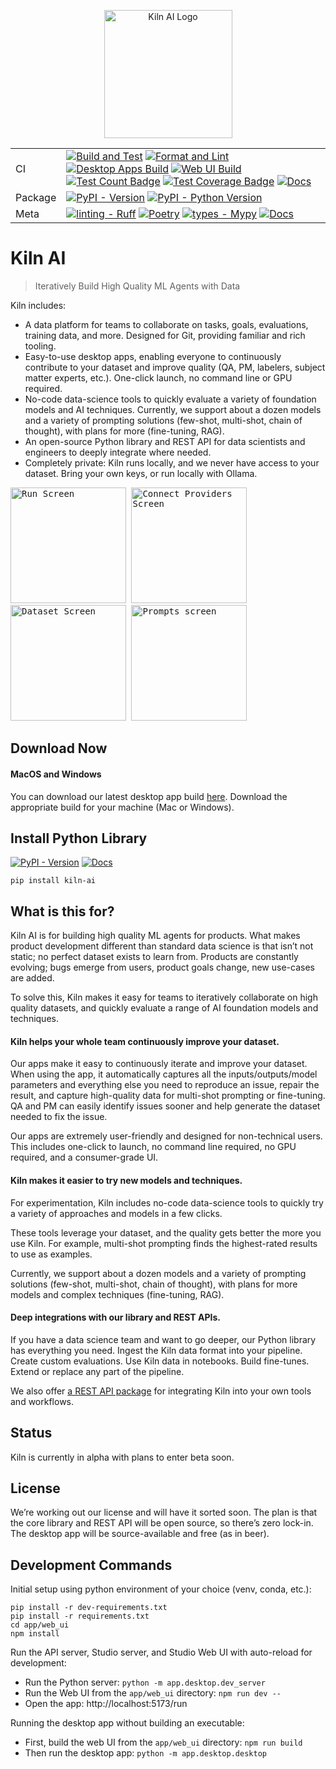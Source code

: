 <p align="center">
    <picture>
        <img width="205" alt="Kiln AI Logo" src="https://github.com/user-attachments/assets/5fbcbdf7-1feb-45c9-bd73-99a46dd0a47f">
    </picture>
</p>

|         |                                                                                                                                                                                                                                                                                                                                                                                                                                                                                                                                                                                                                                                                                                                                                                                                                                                                                                                                                                                                                                                                                                                                                                                                                                                                                                                                                               |
| ------- | ------------------------------------------------------------------------------------------------------------------------------------------------------------------------------------------------------------------------------------------------------------------------------------------------------------------------------------------------------------------------------------------------------------------------------------------------------------------------------------------------------------------------------------------------------------------------------------------------------------------------------------------------------------------------------------------------------------------------------------------------------------------------------------------------------------------------------------------------------------------------------------------------------------------------------------------------------------------------------------------------------------------------------------------------------------------------------------------------------------------------------------------------------------------------------------------------------------------------------------------------------------------------------------------------------------------------------------------------------------- |
| CI      | [![Build and Test](https://github.com/Kiln-AI/kiln/actions/workflows/build_and_test.yml/badge.svg)](https://github.com/Kiln-AI/kiln/actions/workflows/build_and_test.yml) [![Format and Lint](https://github.com/Kiln-AI/kiln/actions/workflows/format_and_lint.yml/badge.svg)](https://github.com/Kiln-AI/kiln/actions/workflows/format_and_lint.yml) [![Desktop Apps Build](https://github.com/Kiln-AI/kiln/actions/workflows/build_desktop.yml/badge.svg)](https://github.com/Kiln-AI/kiln/actions/workflows/build_desktop.yml) [![Web UI Build](https://github.com/Kiln-AI/kiln/actions/workflows/web_format_lint_build.yml/badge.svg)](https://github.com/Kiln-AI/kiln/actions/workflows/web_format_lint_build.yml) [![Test Count Badge](https://img.shields.io/endpoint?url=https://gist.githubusercontent.com/scosman/57742c1b1b60d597a6aba5d5148d728e/raw/test_count_kiln.json)](https://github.com/Kiln-AI/kiln/actions/workflows/test_count.yml) [![Test Coverage Badge](https://img.shields.io/endpoint?url=https://gist.githubusercontent.com/scosman/57742c1b1b60d597a6aba5d5148d728e/raw/library_coverage_kiln.json)](https://github.com/Kiln-AI/kiln/actions/workflows/test_count.yml) [![Docs](https://github.com/Kiln-AI/Kiln/actions/workflows/build_docs.yml/badge.svg)](https://github.com/Kiln-AI/Kiln/actions/workflows/build_docs.yml) |
| Package | [![PyPI - Version](https://img.shields.io/pypi/v/kiln-ai.svg?logo=pypi&label=PyPI&logoColor=gold)](https://pypi.org/project/kiln-ai/) [![PyPI - Python Version](https://img.shields.io/pypi/pyversions/kiln-ai.svg?logo=python&label=Python&logoColor=gold)](https://pypi.org/project/kiln-ai/)                                                                                                                                                                                                                                                                                                                                                                                                                                                                                                                                                                                                                                                                                                                                                                                                                                                                                                                                                                                                                                                               |
| Meta    | [![linting - Ruff](https://img.shields.io/endpoint?url=https://raw.githubusercontent.com/astral-sh/ruff/main/assets/badge/v2.json)](https://github.com/astral-sh/ruff) [![Poetry](https://img.shields.io/endpoint?url=https://python-poetry.org/badge/v0.json)](https://python-poetry.org/) [![types - Mypy](https://img.shields.io/badge/types-pyright-blue.svg)](https://github.com/microsoft/pyright) [![Docs](https://img.shields.io/badge/docs-pdoc-blue)](https://kiln-ai.github.io/Kiln/kiln_core_docs/index.html)                                                                                                                                                                                                                                                                                                                                                                                                                                                                                                                                                                                                                                                                                                                                                                                                                                     |

# Kiln AI

> Iteratively Build High Quality ML Agents with Data

Kiln includes:

- A data platform for teams to collaborate on tasks, goals, evaluations, training data, and more. Designed for Git, providing familiar and rich tooling.
- Easy-to-use desktop apps, enabling everyone to continuously contribute to your dataset and improve quality (QA, PM, labelers, subject matter experts, etc.). One-click launch, no command line or GPU required.
- No-code data-science tools to quickly evaluate a variety of foundation models and AI techniques. Currently, we support about a dozen models and a variety of prompting solutions (few-shot, multi-shot, chain of thought), with plans for more (fine-tuning, RAG).
- An open-source Python library and REST API for data scientists and engineers to deeply integrate where needed.
- Completely private: Kiln runs locally, and we never have access to your dataset. Bring your own keys, or run locally with Ollama.

<kbd>
<img width="185" alt="Run Screen" src="https://github.com/user-attachments/assets/158efb43-4991-4c19-9e3a-28f61c919892">
</kbd>
<kbd>
<img width="185" alt="Connect Providers Screen" src="https://github.com/user-attachments/assets/b7b5a3b6-0142-4db2-af2d-3310fc583ea9">
</kbd><kbd>
<img width="185" alt="Dataset Screen" src="https://github.com/user-attachments/assets/c5f15c88-9a27-4d7b-81e6-b6350b3cb92c">
</kbd><kbd>
<img width="185" alt="Prompts screen" src="https://github.com/user-attachments/assets/70544362-8420-4a49-9e9f-34a046c837dd">
</kbd>

## Download Now

#### MacOS and Windows

You can download our latest desktop app build [here](https://github.com/Kiln-AI/Kiln/releases/latest). Download the appropriate build for your machine (Mac or Windows).

## Install Python Library

[![PyPI - Version](https://img.shields.io/pypi/v/kiln-ai.svg?logo=pypi&label=PyPI&logoColor=gold)](https://pypi.org/project/kiln-ai/) [![Docs](https://img.shields.io/badge/docs-pdoc-blue)](https://kiln-ai.github.io/Kiln/kiln_core_docs/index.html)

`pip install kiln-ai`

## What is this for?

Kiln AI is for building high quality ML agents for products. What makes product development different than standard data science is that isn’t not static; no perfect dataset exists to learn from. Products are constantly evolving; bugs emerge from users, product goals change, new use-cases are added.

To solve this, Kiln makes it easy for teams to iteratively collaborate on high quality datasets, and quickly evaluate a range of AI foundation models and techniques.

#### Kiln helps your whole team continuously improve your dataset.

Our apps make it easy to continuously iterate and improve your dataset. When using the app, it automatically captures all the inputs/outputs/model parameters and everything else you need to reproduce an issue, repair the result, and capture high-quality data for multi-shot prompting or fine-tuning. QA and PM can easily identify issues sooner and help generate the dataset needed to fix the issue.

Our apps are extremely user-friendly and designed for non-technical users. This includes one-click to launch, no command line required, no GPU required, and a consumer-grade UI.

#### Kiln makes it easier to try new models and techniques.

For experimentation, Kiln includes no-code data-science tools to quickly try a variety of approaches and models in a few clicks.

These tools leverage your dataset, and the quality gets better the more you use Kiln. For example, multi-shot prompting finds the highest-rated results to use as examples.

Currently, we support about a dozen models and a variety of prompting solutions (few-shot, multi-shot, chain of thought), with plans for more models and complex techniques (fine-tuning, RAG).

#### Deep integrations with our library and REST APIs.

If you have a data science team and want to go deeper, our Python library has everything you need. Ingest the Kiln data format into your pipeline. Create custom evaluations. Use Kiln data in notebooks. Build fine-tunes. Extend or replace any part of the pipeline.

We also offer [a REST API package](https://pypi.org/project/kiln-server/) for integrating Kiln into your own tools and workflows.

## Status

Kiln is currently in alpha with plans to enter beta soon.

## License

We’re working out our license and will have it sorted soon. The plan is that the core library and REST API will be open source, so there’s zero lock-in. The desktop app will be source-available and free (as in beer).

## Development Commands

Initial setup using python environment of your choice (venv, conda, etc.):

```
pip install -r dev-requirements.txt
pip install -r requirements.txt
cd app/web_ui
npm install
```

Run the API server, Studio server, and Studio Web UI with auto-reload for development:

- Run the Python server: `python -m app.desktop.dev_server`
- Run the Web UI from the `app/web_ui` directory: `npm run dev --`
- Open the app: http://localhost:5173/run

Running the desktop app without building an executable:

- First, build the web UI from the `app/web_ui` directory: `npm run build`
- Then run the desktop app: `python -m app.desktop.desktop`
